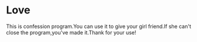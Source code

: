 # Love
This is confession program.You can use it to give your girl friend.If she can't close the program,you've made it.Thank for your use!

